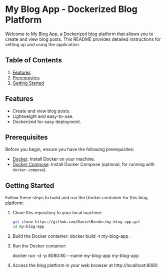# My Blog App - Dockerized Blog Platform

Welcome to My Blog App, a Dockerized blog platform that allows you to create and view blog posts. This README provides detailed instructions for setting up and using the application.

## Table of Contents

1. [Features](#features)
2. [Prerequisites](#prerequisites)
3. [Getting Started](#getting-started)

## Features

- Create and view blog posts.
- Lightweight and easy-to-use.
- Dockerized for easy deployment.

## Prerequisites

Before you begin, ensure you have the following prerequisites:

- [Docker](https://docs.docker.com/get-docker/): Install Docker on your machine.
- [Docker Compose](https://docs.docker.com/compose/install/): Install Docker Compose (optional, for running with `docker-compose`).

## Getting Started

Follow these steps to build and run the Docker container for this blog platform:

1. Clone this repository to your local machine:

   ```bash
   git clone https://github.com/DanielBundor/my-blog-app.git
   cd my-blog-app

2. Build the Docker container:
   docker build -t my-blog-app .

3. Run the Docker container:

   docker run -d -p 8080:80 --name my-blog-app my-blog-app

4. Access the blog platform in your web browser at http://localhost:8080
